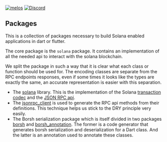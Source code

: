 [![melos](https://img.shields.io/badge/maintained%20with-melos-f700ff.svg?style=flat-square)](https://github.com/invertase/melos)
[![Discord](https://img.shields.io/discord/943071824525262849?label=Discord)](https://discord.gg/wK6WX7974J)

## Packages

This is a collection of packages necessary to build Solana enabled applications in dart or flutter.

The core package is the `solana` package. It contains an implementation of all the needed api to interact with the solana blockchain.

We split the package in such a way that it is clear what each class or function should be used for. The encoding classes are separate from the RPC endpoints responses, even if some times it looks like the types are exactly the same, an accurate representation is easier with this separation.

- The [solana](packages/solana) library. This is the implementation of the Solana [transaction codec](https://docs.solana.com/developing/programming-model/transactions) and the [JSON RPC api](https://docs.solana.com/developing/clients/jsonrpc-api).
- The [jsonrpc_client](packages/jsonrpc_client) is used to generate the RPC api methods from their definitions. This technique helps us stick to the DRY principle very easily.
- The Borsh serialization package which is itself divided in two packages [borsh](packages/borsh) and [borsh_annotation](packages/borsh_annotation). The former is a code generator that generates borsh serialization and deserialization for a Dart class. And the latter is an annotation used to annotate these classes.
